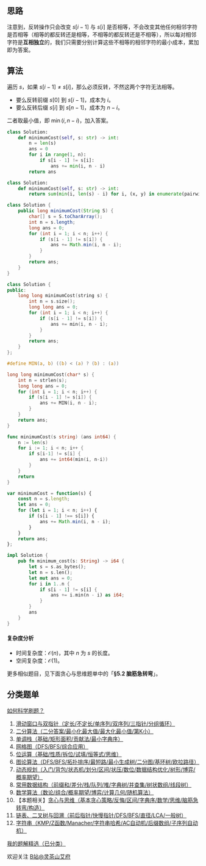 ## 思路

注意到，反转操作只会改变 $s[i-1]$ 与 $s[i]$ 是否相等，不会改变其他任何相邻字符是否相等（相等的都反转还是相等，不相等的都反转还是不相等），所以每对相邻字符是**互相独立**的，我们只需要分别计算这些不相等的相邻字符的最小成本，累加即为答案。

## 算法

遍历 $s$，如果 $s[i-1]\ne s[i]$，那么必须反转，不然这两个字符无法相等。

- 要么反转前缀 $s[0]$ 到 $s[i-1]$，成本为 $i$。
- 要么反转后缀 $s[i]$ 到 $s[n-1]$，成本为 $n-i$。

二者取最小值，即 $\min(i,n-i)$，加入答案。

```py [sol-Python3]
class Solution:
    def minimumCost(self, s: str) -> int:
        n = len(s)
        ans = 0
        for i in range(1, n):
            if s[i - 1] != s[i]:
                ans += min(i, n - i)
        return ans
```

```py [sol-Python3 一行]
class Solution:
    def minimumCost(self, s: str) -> int:
        return sum(min(i, len(s) - i) for i, (x, y) in enumerate(pairwise(s), 1) if x != y)
```

```java [sol-Java]
class Solution {
    public long minimumCost(String S) {
        char[] s = S.toCharArray();
        int n = s.length;
        long ans = 0;
        for (int i = 1; i < n; i++) {
            if (s[i - 1] != s[i]) {
                ans += Math.min(i, n - i);
            }
        }
        return ans;
    }
}
```

```cpp [sol-C++]
class Solution {
public:
    long long minimumCost(string s) {
        int n = s.size();
        long long ans = 0;
        for (int i = 1; i < n; i++) {
            if (s[i - 1] != s[i]) {
                ans += min(i, n - i);
            }
        }
        return ans;
    }
};
```

```c [sol-C]
#define MIN(a, b) ((b) < (a) ? (b) : (a))

long long minimumCost(char* s) {
    int n = strlen(s);
    long long ans = 0;
    for (int i = 1; i < n; i++) {
        if (s[i - 1] != s[i]) {
            ans += MIN(i, n - i);
        }
    }
    return ans;
}
```

```go [sol-Go]
func minimumCost(s string) (ans int64) {
    n := len(s)
    for i := 1; i < n; i++ {
        if s[i-1] != s[i] {
            ans += int64(min(i, n-i))
        }
    }
    return
}
```

```js [sol-JavaScript]
var minimumCost = function(s) {
    const n = s.length;
    let ans = 0;
    for (let i = 1; i < n; i++) {
        if (s[i - 1] !== s[i]) {
            ans += Math.min(i, n - i);
        }
    }
    return ans;
};
```

```rust [sol-Rust]
impl Solution {
    pub fn minimum_cost(s: String) -> i64 {
        let s = s.as_bytes();
        let n = s.len();
        let mut ans = 0;
        for i in 1..n {
            if s[i - 1] != s[i] {
                ans += i.min(n - i) as i64;
            }
        }
        ans
    }
}
```

#### 复杂度分析

- 时间复杂度：$\mathcal{O}(n)$，其中 $n$ 为 $s$ 的长度。
- 空间复杂度：$\mathcal{O}(1)$。

更多相似题目，见下面贪心与思维题单中的「**§5.2 脑筋急转弯**」。

## 分类题单

[如何科学刷题？](https://leetcode.cn/circle/discuss/RvFUtj/)

1. [滑动窗口与双指针（定长/不定长/单序列/双序列/三指针/分组循环）](https://leetcode.cn/circle/discuss/0viNMK/)
2. [二分算法（二分答案/最小化最大值/最大化最小值/第K小）](https://leetcode.cn/circle/discuss/SqopEo/)
3. [单调栈（基础/矩形面积/贡献法/最小字典序）](https://leetcode.cn/circle/discuss/9oZFK9/)
4. [网格图（DFS/BFS/综合应用）](https://leetcode.cn/circle/discuss/YiXPXW/)
5. [位运算（基础/性质/拆位/试填/恒等式/思维）](https://leetcode.cn/circle/discuss/dHn9Vk/)
6. [图论算法（DFS/BFS/拓扑排序/最短路/最小生成树/二分图/基环树/欧拉路径）](https://leetcode.cn/circle/discuss/01LUak/)
7. [动态规划（入门/背包/状态机/划分/区间/状压/数位/数据结构优化/树形/博弈/概率期望）](https://leetcode.cn/circle/discuss/tXLS3i/)
8. [常用数据结构（前缀和/差分/栈/队列/堆/字典树/并查集/树状数组/线段树）](https://leetcode.cn/circle/discuss/mOr1u6/)
9. [数学算法（数论/组合/概率期望/博弈/计算几何/随机算法）](https://leetcode.cn/circle/discuss/IYT3ss/)
10. 【本题相关】[贪心与思维（基本贪心策略/反悔/区间/字典序/数学/思维/脑筋急转弯/构造）](https://leetcode.cn/circle/discuss/g6KTKL/)
11. [链表、二叉树与回溯（前后指针/快慢指针/DFS/BFS/直径/LCA/一般树）](https://leetcode.cn/circle/discuss/K0n2gO/)
12. [字符串（KMP/Z函数/Manacher/字符串哈希/AC自动机/后缀数组/子序列自动机）](https://leetcode.cn/circle/discuss/SJFwQI/)

[我的题解精选（已分类）](https://github.com/EndlessCheng/codeforces-go/blob/master/leetcode/SOLUTIONS.md)

欢迎关注 [B站@灵茶山艾府](https://space.bilibili.com/206214)
